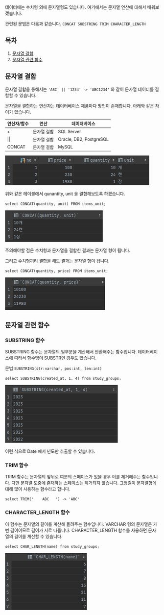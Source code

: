
데이터에는 수치형 외에 문자열형도 있습니다. 여기에서는 문자열 연산에 대해서 배워보겠습니다.

관련된 문법은 다음과 같습니다.
`CONCAT SUBSTRING TRIM CHARACTER_LENGTH`

## 목차

1. [문자열 결합]((4)%20%EB%AC%B8%EC%9E%90%EC%97%B4%20%EC%97%B0%EC%82%B0.md#%EB%AC%B8%EC%9E%90%EC%97%B4-%EA%B2%B0%ED%95%A9)
2. [문자열 관련 함수]((4)%20%EB%AC%B8%EC%9E%90%EC%97%B4%20%EC%97%B0%EC%82%B0.md#%EB%AC%B8%EC%9E%90%EC%97%B4-%EA%B4%80%EB%A0%A8-%ED%95%A8%EC%88%98)


## 문자열 결합

문자열 결합을 통해서는 `'ABC' || '1234' -> 'ABC1234'` 와 같이 문자열 데이터를 결합할 수 있습니다.

문자열을 결합하는 연산자는 데이터베이스 제품마다 방언이 존재합니다. 아래와 같은 차이가 있습니다.


| 연산자/함수 | 연산 | 데이터베이스 |
| --------------|---|--------------------|
|+ | 문자열 결합 | SQL Server |
| \|\| | 문자열 결합 | Oracle, DB2, PostgreSQL |
| CONCAT | 문자열 결합 | MySQL |


![[Pasted image 20230809144729.png]](Pasted%20image%2020230809144729.png)

위와 같은 테이블에서 qunantity, unit 을 결합해보도록 하겠습니다.

`select CONCAT(quantity, unit) FROM items_unit;`

![[Pasted image 20230809144712.png]](Pasted%20image%2020230809144712.png)

주의해야할 점은 수치형과 문자열을 결합한 결과는 문자열 형이 됩니다.


그리고 수치형끼리 결합을 해도 결과는 문자열 형이 됩니다.

`select CONCAT(quantity, price) FROM items_unit;`

![[Pasted image 20230809144832.png]](Pasted%20image%2020230809144832.png)


## 문자열 관련 함수

### SUBSTRING 함수

SUBSTRING 함수는 문자열의 일부분을 계산해서 반환해주는 함수입니다. 데이터베이스에 따라서 함수명이 SUBSTR인 경우도 있습니다. 

문법
`SUBSTRING(str:varchar, pos:int, len:int)`

`select SUBSTRING(created_at, 1, 4) from study_groups;`

![[Pasted image 20230809155254.png]](Pasted%20image%2020230809155254.png)

이런 식으로 Date 에서 년도만 추출할 수 있습니다.


### TRIM 함수

TRIM 함수는 문자열의 앞뒤로 여분의 스페이스가 있을 경우 이를 제거해주는 함수입니다. 다만 문자열 도중에 존재하는 스페이스는 제거되지 않습니다. 그정길이 문자열형에 대해 많이 사용하는 함수라고 합니다.

`select TRIM('    ABC   ') -> 'ABC'`

### CHARACTER_LENGTH 함수

이 함수는 문자열의 길이를 계산해 돌려주는 함수입니다. VARCHAR 형의 문자열은 가변 길이이므로 길이가 서로 다릅니다. CHARACTER_LENGTH 함수를 사용하면 문자열의 길이를 계산할 수 있습니다.

`select CHAR_LENGTH(name) from study_groups;`

![[Pasted image 20230809160351.png]](Pasted%20image%2020230809160351.png)

